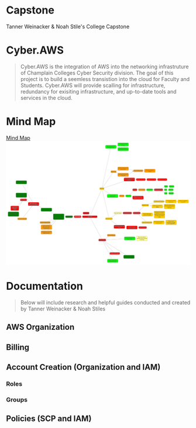 # Capstone
Tanner Weinacker & Noah Stile's College Capstone
# Cyber.AWS
> Cyber.AWS is the integration of AWS into the networking infrastruture of Champlain Colleges Cyber Security division. The goal of this project is to build a seemless transistion into the cloud for Faculty and Students. Cyber.AWS will provide scalling for infrastructure, redundancy for exisiting infrastructure, and up-to-date tools and services in the cloud.
# Mind Map 
[Mind Map](https://github.com/TannerWeinacker/Capstone/blob/5d32bc3f2264509bce6a239c1d93e00aeffed1a8/AWS_Integration_Mindmap.png) 
![AWS_Integration_Mindmap](https://github.com/TannerWeinacker/Capstone/blob/5d32bc3f2264509bce6a239c1d93e00aeffed1a8/AWS_Integration_Mindmap.png)

# Documentation
> Below will include research and helpful guides conducted and created by Tanner Weinacker & Noah Stiles

## AWS Organization

## Billing

## Account Creation (Organization and IAM)

### Roles
### Groups
### 

## Policies (SCP and IAM)

